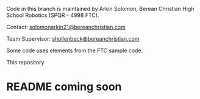 Code in this branch is maintained by Arkin Solomon, Berean Christian High School Robotics (SPQR - 4998 FTC). 

Contact: solomonarkin21@bereanchristian.com

Team Supervisor: shollenbeck@bereanchristian.com

Some code uses elements from the FTC sample code.

This repository




# README coming soon
